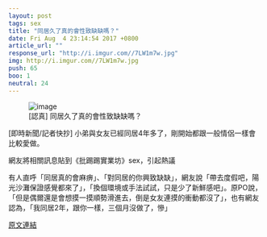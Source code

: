```yaml
---
layout: post
tags: sex
title: "同居久了真的會性致缺缺嗎？"
date: Fri Aug  4 23:14:54 2017 +0800
article_url: ""
response_url: "http://i.imgur.com//7LW1m7w.jpg"
img: http://i.imgur.com//7LW1m7w.jpg
push: 65
boo: 1
neutral: 24
---
```


<figure>
<img src="http://i.imgur.com//7LW1m7w.jpg" alt="image">
<figcaption>
[認真] 同居久了真的會性致缺缺嗎？
</figcaption>
</figure>



[即時新聞/記者快抄] 小弟與女友已經同居4年多了，剛開始都跟一般情侶一樣會比較愛做。

網友將相關訊息貼到《批踢踢實業坊》sex，引起熱議

有人直呼「同居真的會麻痹」、「對同居的你興致缺缺」，網友說「帶去度假吧，陽光沙灘保證感覺都來了」，「換個環境或手法試試，只是少了新鮮感吧」。原PO說，「但是偶爾還是會想摸一摸順勢滑進去，倒是女友連摸的衝動都沒了」，也有網友認為，「我同居2年，跟你一樣，三個月沒做了，慘」

<a href = "https://www.ptt.cc/bbs/sex/M.1501859697.A.E08.html">原文連結</a>

